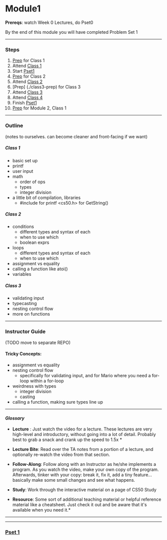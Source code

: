 # Module1

**Prereqs**: watch Week 0 Lectures, do Pset0

By the end of this module you will have completed Problem Set 1

*** 

### Steps
1. [Prep](./class1-prep) for Class 1
2. Attend [Class 1](./class1)
3. Start [Pset1]()
3. [Prep](./class2-prep) for Class 2
4. Attend [Class 2](./class2)
5. [Prep] (./class3-prep) for Class 3
6. Attend [Class 3](./class3)
7. Attend [Class 4](./class4)
8. Finish [Pset1]()
9. [Prep](../module2/class1-prep) for Module 2, Class 1

***
### Outline 
(notes to ourselves. can become cleaner and front-facing if we want)

##### Class 1
* basic set up
* printf
* user input
* math
  * order of ops 
  * types
  * integer division
* a little bit of compilation, libraries
  * #include <stdio> for printf <cs50.h> for GetString()
  
##### Class 2
* conditions
  * different types and syntax of each
  * when to use which
  * boolean exprs
* loops
  * different types and syntax of each
  * when to use which
* assignment vs equality 
* calling a function like atoi()
* variables

##### Class 3
* validating input
* typecasting
* nesting control flow
* more on functions

***
### Instructor Guide 
(TODO move to separate REPO)

#### Tricky Concepts:
* assignment vs equality
* nesting control flow
  * specifically for validating input, and for Mario where you need a for-loop within a for-loop
* weirdness with types
  * integer division
  * casting
* calling a function, making sure types line up

***

#### *Glossary*

* **Lecture** : Just watch the video for a lecture. These lectures are very high-level and introductory, without going into a lot of detail. Probably best to grab a snack and crank up the speed to 1.5x *

* **Lecture Bite**: Read over the TA notes from a portion of a lecture, and optionally re-watch the video from that section.

* **Follow-Along**: Follow along with an Instructor as he/she implements a program. As you watch the video, make your own copy of the program. Afterwards, tinker with your copy: break it, fix it, add a tiny feature... basically make some small changes and see what happens.

* **Study**: Work through the interactive material on a page of CS50 Study

* **Resource**: Some sort of additional teaching material or helpful reference material like a cheatsheet. Just check it out and be aware that it's available when you need it.*

***

***

### [Pset 1](http://cdn.cs50.net/2015/fall/psets/1/pset1/pset1.html)
